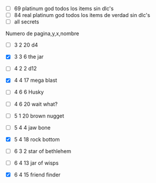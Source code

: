 - [ ] 69 platinum god todos los items sin dlc's
- [ ] 84 real platinum god todos los items de verdad sin dlc's
- [ ] all secrets

Numero de pagina,y,x,nombre

- [ ] 3 2 20 d4
- [x] 3 3 6  the jar

- [ ] 4 2 2  d12
- [x] 4 4 17 mega blast
- [ ] 4 6 6  Husky
- [ ] 4 6 20 wait what?

- [ ] 5 1 20 brown nugget
- [ ] 5 4 4  jaw bone
- [x] 5 4 18 rock bottom

- [ ] 6 3 2  star of bethlehem
- [ ] 6 4 13 jar of wisps
- [x] 6 4 15 friend finder